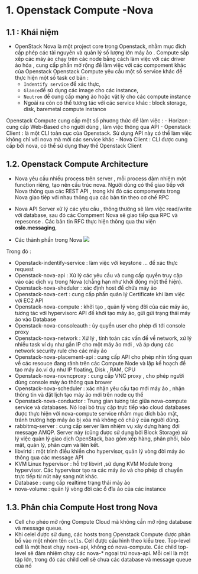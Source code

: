 


# 1.  Openstack Compute -Nova 

## 1.1 : Khái niệm
- OpenStack Nova là một project core trong Openstack, nhằm mục đích cấp phép các tài nguyên và quản lý số lượng lớn máy ảo . Compute sắp xếp các máy ảo chạy trên các node bằng cách làm việc với các driver ảo hóa , cung cấp phần mở rộng để làm việc với các compoment khác của Openstack
Openstack Compute yêu cầu một số service khác để thực hiện một số task cơ bản :
	- `Indentify service` để xác thực, 
	- `Glance`để sử dụng các image cho các  instance,  
	- `Neutron` để cung cấp mạng ảo hoặc vật lý cho các compute instance
	- Ngoài ra còn có thể tương tác với các service khác : block storage, disk, baremetal compute instance

Openstack Compute cung cấp một số phương thức để  làm việc  :
	- Horizon : cung cấp Web-Based cho người dùng , làm việc thông qua API
	- Openstack Client  : là một CLI toàn cục của Openstack. Sử dụng API này có thể làm việc không chỉ với nova mà mới các service khác
	- Nova Client : CLI được cung cấp bởi nova, có thể sử dụng thay thế Openstack Client


## 1.2. Openstack Compute Architecture

- Nova yêu cầu nhiều process trên server , mỗi process đảm nhiệm một function riêng, tạo nên cấu trúc nova. Người dùng có thể giao tiếp với Nova thông qua các REST API , trong khi đó các compoments trong Nova giao tiêp với nhau thông qua các bản tin theo cơ chế RPC
- Nova API Server xử lý các yêu cầu , thông thường sẽ làm việc  read/write với database, sau đó các Compment Nova sẽ giao tiếp qua RPC và repesonse . Các bản tin RFC thực hiện thông qua thư viện **oslo.messaging**, 

- Các thành phần trong Nova
![](https://access.redhat.com/documentation/en-US/Red_Hat_Enterprise_Linux_OpenStack_Platform/6/html/Component_Overview/images/interfaces_compute.png)

Trong đó :
- Openstack-indentify-service : làm việc với keystone ... để xác thực request
- Openstack-nova-api : Xử lý các yêu cầu và cung cấp quyền truy cập vào các dịch vụ trong Nova (chẳng hạn như khởi động một thể hiện).
- Openstack-nova-sheduler : xác định host để chứa máy ảo
- Openstack-nova-cert : cung cấp phần quản lý Certificate khi làm việc với EC2 API
- Openstack-nova-compute : khởi tạo , quản lý vòng đời của các máy ảo, tương tác với hypervisorc API để khởi tạo máy ảo, gửi gửi trạng thái máy ảo vào Database 
- Openstack-nova-consoleauth : ủy quyền user cho phép đi tới console proxy 
- Openstack-nova-network : Xử lý , tính toán các vấn đề về network, xử lý nhiều task ví dụ như gắn IP cho một máy ảo mới , và áp dụng các network security rule cho các mảy ảo
- Openstack-nova-placement-api :  cung cấp API cho phép nhìn tổng quan về các resouce đang rảnh trên các Compute Node  và lập kế hoạch để tạo máy ảo.ví dụ như IP floating, Disk , RAM, CPU	
- Openstack-nova-novncproxy : cung cấp VNC proxy , cho phép người dùng console máy ảo thông qua brower
- Openstack-nova-scheduler : xác nhận yêu cầu tạo mới máy ảo , nhận thông tin và đặt lịch tạo máy ảo mới trên node cụ thể
- Openstack-nova-conductor : Trung gian tương tác giữa nova-compute service và databases. Nó loại bỏ truy cập trực tiếp vào cloud databases được thực hiện vởi nova-compute service nhằm mục đích bảo mật, tránh trường hợp máy ảo bị xóa mà không có chủ ý của người dùng.
- rabbitmq-server : cung cấp server làm nhiệm vụ xây dựng hàng đợi message AMQP.   Server này (cũng được sử dụng bởi Block Storage) xử lý việc quản lý giao dịch OpenStack, bao gồm xếp hàng, phân phối, bảo mật, quản lý, phân cụm và liên kết. 
- libvirtd : một trình điều khiển cho hypervisor, quản lý vòng đời máy ảo thông qua các message API
- KVM Linux hypervisor : hỗ trợ libvirt ,sử dụng KVM Module trong hypervisor. Các hypervisor tạo ra các máy ảo và cho phép di chuyển trực tiếp từ nút này sang nút khác. 
- Database : cung cấp realtime trạng thái mảy ảo
- nova-volume :  quản lý vòng đời các ổ đĩa ảo của các instance  


## 1.3. Phân chia Compute Host trong Nova
- Cell cho phéo mở rộng Compute Cloud mà không cần mở rộng database và  message queue. 
- Khi celel được sử dụng,  các hosts trong Openstack Compute được phân bổ vào một nhóm tên `cells`. Cell được cấu hình theo kiểu tree. Top-level cell là một host chạy nova-api, không có nova-compute. Các child top-level sẽ đảm nhiệm chạy các nova-* ngoại trừ nova-api. Mỗi cell là một tập lớn, trong đó các child cell sẽ chưa các database và message queue của nó 
